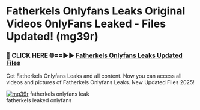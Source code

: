 # Fatherkels Onlyfans Leaks Original Videos 0nlyFans Leaked - Files Updated! (mg39r)

<h3>🔴 CLICK HERE 🌐==►► <a href="https://tinyurl.com/3hn5wdd3" rel="nofollow">Fatherkels Onlyfans Leaks Updated Files</a></h3>

Get Fatherkels Onlyfans Leaks and all content. Now you can access all videos and pictures of Fatherkels Onlyfans Leaks. New Updated Files 2025!

[![mg39r](https://i.imgur.com/4HnBqBT.gif)](https://tinyurl.com/3hn5wdd3)
fatherkels onlyfans leak<br>
fatherkels leaked onlyfans